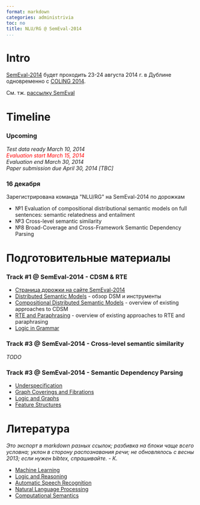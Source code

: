 ```yaml
---
format: markdown
categories: administrivia
toc: no
title: NLU/RG @ SemEval-2014
...
```


# Intro

[SemEval-2014](http://alt.qcri.org/semeval2014/) будет проходить 23-24 августа 2014 г. в Дублине одновременно с [COLING 2014](http://www.coling-2014.org/).  
  
См. тж. [рассылку SemEval](https://groups.google.com/forum/#!forum/semeval3)


# Timeline

### Upcoming

<i>Test data ready March 10, 2014</i>  
<i style="color:red">Evaluation start March 15, 2014</i>  
<i>Evaluation end March 30, 2014</i>  
<i>Paper submission due April 30, 2014 [TBC]</i>

### 16 декабря 

Зарегистрирована команда "NLU/RG" на SemEval-2014 по дорожкам 

  - №1 Evaluation of compositional distributional semantic models on full sentences: semantic relatedness and entailment  
  - №3 Cross-level semantic similarity  
  - №8 Broad-Coverage and Cross-Framework Semantic Dependency Parsing


# Подготовительные материалы

### Track #1 @ SemEval-2014 - CDSM & RTE

 - [Страница дорожки на сайте SemEval-2014](http://alt.qcri.org/semeval2014/task1/)
 - [Distributed Semantic Models](DSM) - обзор DSM и инструменты
 - [Compositional Distributed Semantic Models](CompositionalDSM) - overview of existing approaches to CDSM
 - [RTE and Paraphrasing](RTEParaphrasing) - overview of existing approaches to RTE and paraphrasing
 - [Logic in Grammar](LogicGrammar)

### Track #3 @ SemEval-2014 - Cross-level semantic similarity

*TODO*

### Track #3 @ SemEval-2014 - Semantic Dependency Parsing

 - [Underspecification](underspecification)
 - [Graph Coverings and Fibrations](graph_covering_fibration)
 - [Logic and Graphs](logic_graphs)
 - [Feature Structures](TFS)

# Литература
*Это экспорт в markdown разных ссылок; разбивка на блоки чаще всего условна; уклон в сторону распознавания речи; не обновлялось с весны 2013; если нужен bibtex, спрашивайте. - К.*

- [Machine Learning](references_sml)  
- [Logic and Reasoning](references_reasoning)  
- [Automatic Speech Recognition](references_asr)  
- [Natural Language Processing](references_nlp)  
- [Computational Semantics](references_semantics)
